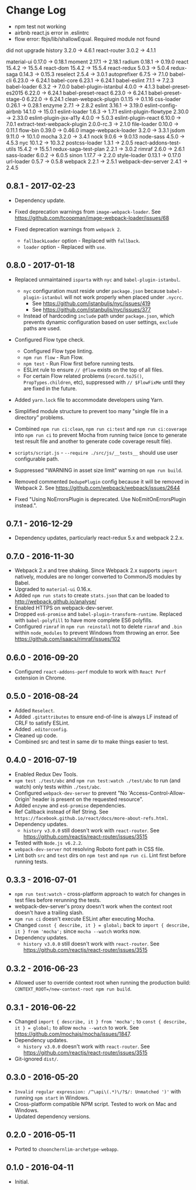 # Change Log

* npm test not working
* airbnb react.js error in .eslintrc
* flow error: fbjs/lib/shallowEqual. Required module not found

did not upgrade
 history                           3.2.0  →   4.6.1 
 react-router                      3.0.2  →   4.1.1 

  
 material-ui                      0.17.0  →  0.18.1 
 moment                           2.17.1  →  2.18.1 
 radium                           0.18.1  →  0.19.0 
 react                            15.4.2  →  15.5.4 
 react-dom                        15.4.2  →  15.5.4 
 react-redux                       5.0.3  →   5.0.4 
 redux-saga                       0.14.3  →  0.15.3 
 reselect                          2.5.4  →   3.0.1 
 autoprefixer                      6.7.5  →   7.1.0 
 babel-cli                        6.23.0  →  6.24.1 
 babel-core                       6.23.1  →  6.24.1 
 babel-eslint                      7.1.1  →   7.2.3 
 babel-loader                      6.3.2  →   7.0.0 
 babel-plugin-istanbul             4.0.0  →   4.1.3 
 babel-preset-es2015              6.22.0  →  6.24.1 
 babel-preset-react               6.23.0  →  6.24.1 
 babel-preset-stage-0             6.22.0  →  6.24.1 
 clean-webpack-plugin             0.1.15  →  0.1.16 
 css-loader                       0.26.1  →  0.28.1 
 enzyme                            2.7.1  →   2.8.2 
 eslint                           3.16.1  →  3.19.0 
 eslint-config-airbnb             14.1.0  →  15.0.1 
 eslint-loader                     1.6.3  →   1.7.1 
 eslint-plugin-flowtype           2.30.0  →  2.33.0 
 eslint-plugin-jsx-a11y            4.0.0  →   5.0.3 
 eslint-plugin-react              6.10.0  →   7.0.1 
 extract-text-webpack-plugin  2.0.0-rc.3  →   2.1.0 
 file-loader                      0.10.0  →  0.11.1 
 flow-bin                         0.39.0  →  0.46.0 
 image-webpack-loader              3.2.0  →   3.3.1 
 jsdom                            9.11.0  →  10.1.0 
 mocha                             3.2.0  →   3.4.1 
 nock                              9.0.6  →  9.0.13 
 node-sass                         4.5.0  →   4.5.3 
 nyc                              10.1.2  →  10.3.2 
 postcss-loader                    1.3.1  →   2.0.5 
 react-addons-test-utils          15.4.2  →  15.5.1 
 redux-saga-test-plan              2.2.1  →   3.0.2 
 rimraf                            2.6.0  →   2.6.1 
 sass-loader                       6.0.2  →   6.0.5 
 sinon                            1.17.7  →   2.2.0 
 style-loader                     0.13.1  →  0.17.0 
 url-loader                        0.5.7  →   0.5.8 
 webpack                           2.2.1  →   2.5.1 
 webpack-dev-server                2.4.1  →   2.4.5 

## 0.8.1 - 2017-02-23

* Dependency update.

* Fixed deprecation warnings from `image-webpack-loader`. See https://github.com/tcoopman/image-webpack-loader/issues/68
* Fixed deprecation warnings from `webpack 2`. 
  * `fallbackLoader` option - Replaced with `fallback`.
  * `loader` option - Replaced with `use`.

## 0.8.0 - 2017-01-18

* Replaced unmaintained `isparta` with `nyc` and `babel-plugin-istanbul`.
  * `nyc` configuration must reside under `package.json` because `babel-plugin-istanbul` will not work properly when placed under `.nycrc`.
    * See https://github.com/istanbuljs/nyc/issues/419
    * See https://github.com/istanbuljs/nyc/issues/377
  * Instead of hardcoding `include` path under `package.json`, which prevents dynamic configuration based on user settings, `exclude` paths are used.
 
* Configured Flow type check.
  * Configured Flow type linting.
  * `npm run flow` - Run Flow.
  * `npm test` - Run Flow first before running tests.
  * ESLint rule to ensure `// @flow` exists on the top of all files.
  * For certain Flow related problems (`record.toJS()`, `PropTypes.children`, etc), suppressed with `// $FlowFixMe` until they are fixed in the future.

* Added `yarn.lock` file to accommodate developers using Yarn. 

* Simplified module structure to prevent too many "single file in a directory" problems.
* Combined `npm run ci:clean`, `npm run ci:test` and `npm run ci:coverage` into `npm run ci` to prevent Mocha from running twice (once to generate test result file and another to generate code coverage result file).

* `scripts/script.js` - `--require ./src/js/__tests__` should use user configurable path. 

* Suppressed "WARNING in asset size limit" warning on `npm run build`.
* Removed commented `DedupePlugin` config because it will be removed in Webpack 2. See https://github.com/webpack/webpack/issues/2644
* Fixed "Using NoErrorsPlugin is deprecated. Use NoEmitOnErrorsPlugin instead.".

## 0.7.1 - 2016-12-29

* Dependency updates, particularly react-redux 5.x and webpack 2.2.x.
 
## 0.7.0 - 2016-11-30

* Webpack 2.x and tree shaking. Since Webpack 2.x supports `import` natively, modules are no longer converted to CommonJS modules by Babel.
* Upgraded to `material-ui` 0.16.x.
* Added `npm run stats` to create `stats.json` that can be loaded to http://webpack.github.io/analyse/
* Enabled HTTPS on webpack-dev-server.
* Dropped `es6-promise` and `babel-plugin-transform-runtime`. Replaced with `babel-polyfill` to have more complete ES6 polyfills.
* Configured `rimraf` in `npm run reinstall` not to delete `rimraf` and `.bin` within `node_modules` to prevent Windows from throwing an error. See https://github.com/isaacs/rimraf/issues/102

## 0.6.0 - 2016-09-20

* Configured `react-addons-perf` module to work with `React Perf` extension in Chrome.

## 0.5.0 - 2016-08-24

* Added `Reselect`.
* Added `.gitattributes` to ensure end-of-line is always LF instead of CRLF to satisfy ESLint.
* Added `.editorconfig`.
* Cleaned up code.
* Combined src and test in same dir to make things easier to test.

## 0.4.0 - 2016-07-19

* Enabled Redux Dev Tools.
* `npm test ./test/abc` and `npm run test:watch ./test/abc` to run (and watch) only tests within `./test/abc`.
* Configured `webpack-dev-server` to prevent "No 'Access-Control-Allow-Origin' header is present on the requested resource".
* Added `enzyme` and `es6-promise` dependencies.
* Ref Callback instead of Ref String. See `https://facebook.github.io/react/docs/more-about-refs.html`.
* Dependency updates.
    * `history v3.0.0` still doesn't work with `react-router`. See https://github.com/reactjs/react-router/issues/3515
* Tested with `Node.js v6.2.2`.
* `webpack-dev-server` not resolving Roboto font path in CSS file.
* Lint both `src` and `test` dirs on `npm test` and `npm run ci`. Lint first before running tests.

## 0.3.3 - 2016-07-01

* `npm run test:watch` - cross-platform approach to watch for changes in test files before rerunning the tests.
* webpack-dev-server's proxy doesn't work when the context root doesn't have a trailing slash.
* `npm run ci` doesn't execute ESLint after executing Mocha.
* Changed `const { describe, it } = global;` back to `import { describe, it } from 'mocha';` since `mocha --watch` works now.
* Dependency updates.
    * `history v3.0.0` still doesn't work with `react-router`. See https://github.com/reactjs/react-router/issues/3515

## 0.3.2 - 2016-06-23

* Allowed user to override context root when running the production build: `CONTEXT_ROOT=/new-context-root npm run build`.

## 0.3.1 - 2016-06-22

* Changed `import { describe, it } from 'mocha';` to `const { describe, it } = global;` to allow `mocha --watch` to work. See https://github.com/mochajs/mocha/issues/1847.
* Dependency updates.
    * `history v3.0.0` doesn't work with `react-router`. See https://github.com/reactjs/react-router/issues/3515
* Git-ignored `dist/`.

## 0.3.0 - 2016-05-20

* `Invalid regular expression: /^\api\(.*)\/?$/: Unmatched ')'` with running `npm start` in Windows.
* Cross-platform compatible NPM script. Tested to work on Mac and Windows.
* Updated dependency versions.

## 0.2.0 - 2016-05-11

* Ported to `choonchernlim-archetype-webapp`.

## 0.1.0 - 2016-04-11

* Initial.
